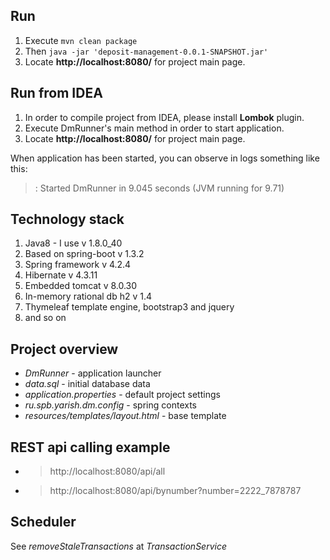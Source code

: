 ## Run
1. Execute ```mvn clean package```
2. Then ```java -jar 'deposit-management-0.0.1-SNAPSHOT.jar'```
3. Locate **http://localhost:8080/** for project main page.

## Run from IDEA
1. In order to compile project from IDEA, please install **Lombok** plugin.
2. Execute DmRunner's main method in order to start application.
3. Locate **http://localhost:8080/** for project main page.

When application has been started, you can observe in logs something like this:
>: Started DmRunner in 9.045 seconds (JVM running for 9.71)

## Technology stack
1. Java8 - I use v 1.8.0_40
2. Based on spring-boot v 1.3.2
3. Spring framework v 4.2.4
4. Hibernate v 4.3.11
5. Embedded tomcat v 8.0.30
6. In-memory rational db h2 v 1.4
7. Thymeleaf template engine, bootstrap3 and jquery
8. and so on

## Project overview
- *DmRunner* - application launcher
- *data.sql* - initial database data
- *application.properties* - default project settings
- *ru.spb.yarish.dm.config* - spring contexts
- *resources/templates/layout.html* - base template

## REST api calling example
- > http://localhost:8080/api/all
- > http://localhost:8080/api/bynumber?number=2222_7878787

## Scheduler 
See *removeStaleTransactions* at *TransactionService*